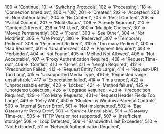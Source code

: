 
100 => 'Continue',
101 => 'Switching Protocols',
102 => 'Processing',
118 => 'Connection timed out',
200 => 'OK',
201 => 'Created',
202 => 'Accepted',
203 => 'Non-Authoritative',
204 => 'No Content',
205 => 'Reset Content',
206 => 'Partial Content',
207 => 'Multi-Status',
208 => 'Already Reported',
210 => 'Content Different',
226 => 'IM Used',
300 => 'Multiple Choices',
301 => 'Moved Permanently',
302 => 'Found',
303 => 'See Other',
304 => 'Not Modified',
305 => 'Use Proxy',
306 => 'Reserved',
307 => 'Temporary Redirect',
308 => 'Permanent Redirect',
310 => 'Too many Redirect',
400 => 'Bad Request',
401 => 'Unauthorized',
402 => 'Payment Required',
403 => 'Forbidden',
404 => 'Not Found',
405 => 'Method Not Allowed',
406 => 'Not Acceptable',
407 => 'Proxy Authentication Required',
408 => 'Request Time-out',
409 => 'Conflict',
410 => 'Gone',
411 => 'Length Required',
412 => 'Precondition Failed',
413 => 'Request Entity Too Large',
414 => 'Request-URI Too Long',
415 => 'Unsupported Media Type',
416 => 'Requested range unsatisfiable',
417 => 'Expectation failed',
418 => 'I\'m a teapot',
422 => 'Unprocessable entity',
423 => 'Locked',
424 => 'Method failure',
425 => 'Unordered Collection',
426 => 'Upgrade Required',
428 => 'Precondition Required',
429 => 'Too Many Requests',
431 => 'Request Header Fields Too Large',
449 => 'Retry With',
450 => 'Blocked by Windows Parental Controls',
500 => 'Internal Server Error',
501 => 'Not Implemented',
502 => 'Bad Gateway or Proxy Error',
503 => 'Service Unavailable',
504 => 'Gateway Time-out',
505 => 'HTTP Version not supported',
507 => 'Insufficient storage',
508 => 'Loop Detected',
509 => 'Bandwidth Limit Exceeded',
510 => 'Not Extended',
511 => 'Network Authentication Required',